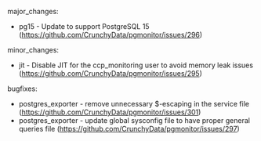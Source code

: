 major_changes:
- pg15 - Update to support PostgreSQL 15 (https://github.com/CrunchyData/pgmonitor/issues/296)

minor_changes:
- jit - Disable JIT for the ccp_monitoring user to avoid memory leak issues (https://github.com/CrunchyData/pgmonitor/issues/295)

bugfixes:
- postgres_exporter - remove unnecessary $-escaping in the service file (https://github.com/CrunchyData/pgmonitor/issues/301)
- postgres_exporter - update global sysconfig file to have proper general queries file (https://github.com/CrunchyData/pgmonitor/issues/297)
